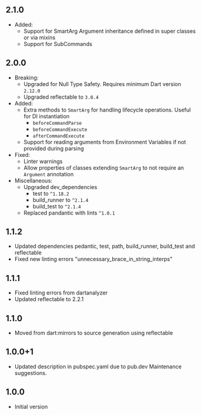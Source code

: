 ## 2.1.0

- Added:
    - Support for SmartArg Argument inheritance defined in super classes or via mixins
    - Support for SubCommands

## 2.0.0

- Breaking:
    - Upgraded for Null Type Safety. Requires minimum Dart version `2.12.0`
    - Upgraded reflectable to `3.0.4`
- Added:
    - Extra methods to `SmartArg` for handling lifecycle operations. Useful for DI instantiation
        - `beforeCommandParse`
        - `beforeCommandExecute`
        - `afterCommandExecute`
    - Support for reading arguments from Environment Variables if not provided during parsing
- Fixed:
    - Linter warnings
    - Allow properties of classes extending `SmartArg` to not require an `Argument` annotation
- Miscellaneous:
    - Upgraded dev_dependencies
        - test to `^1.18.2`
        - build_runner to `^2.1.4`
        - build_test to `^2.1.4`
    - Replaced pandantic with lints `^1.0.1`

## 1.1.2

- Updated dependencies pedantic, test, path, build_runner, build_test and reflectable
- Fixed new linting errors "unnecessary_brace_in_string_interps"

## 1.1.1

- Fixed linting errors from dartanalyzer
- Updated reflectable to 2.2.1

## 1.1.0

- Moved from dart:mirrors to source generation using reflectable

## 1.0.0+1

- Updated description in pubspec.yaml due to pub.dev Maintenance suggestions.

## 1.0.0

- Initial version
